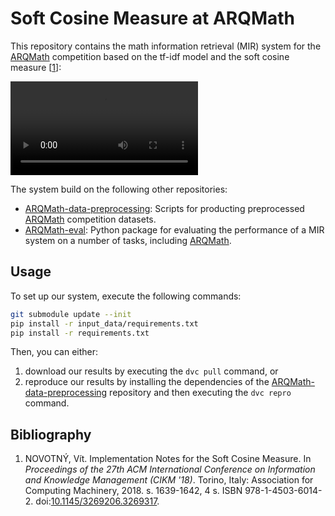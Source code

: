 # Soft Cosine Measure at ARQMath

This repository contains the math information retrieval (MIR) system for the
[ARQMath][] competition based on the tf-idf model and the soft cosine measure
[[1][]]:

 ![Joint word embeddings and soft cosine measure at ARQMath][pv173-talk]

The system build on the following other repositories:

- [ARQMath-data-preprocessing][]: Scripts for producting preprocessed
  [ARQMath][] competition datasets.
- [ARQMath-eval][]: Python package for evaluating the performance of a MIR
  system on a number of tasks, including [ARQMath][].

 [arqmath]: https://www.cs.rit.edu/~dprl/ARQMath/
 [arqmath-data-preprocessing]: https://gitlab.fi.muni.cz/xnovot32/arqmath-data-preprocessing
 [arqmath-eval]: https://gitlab.fi.muni.cz/xstefan3/arqmath-eval/-/tree/master/task1-votes/xnovot32
 [pv173-talk]: https://nlp.fi.muni.cz/trac/research/chrome/site/seminar2020/scm-at-arqmath.mp4

## Usage

To set up our system, execute the following commands:

```sh
git submodule update --init
pip install -r input_data/requirements.txt
pip install -r requirements.txt
```

Then, you can either:

1. download our results by executing the `dvc pull` command, or
2. reproduce our results by installing the dependencies of the
   [ARQMath-data-preprocessing][] repository and then executing the `dvc repro`
   command.

## Bibliography

1. NOVOTNÝ, Vít. Implementation Notes for the Soft Cosine Measure. In
   *Proceedings of the 27th ACM International Conference on Information and
   Knowledge Management (CIKM '18)*. Torino, Italy: Association for Computing
   Machinery, 2018. s. 1639-1642, 4 s. ISBN 978-1-4503-6014-2.
   doi:[10.1145/3269206.3269317][1].

 [1]: https://doi.org/10.1145/3269206.3269317

